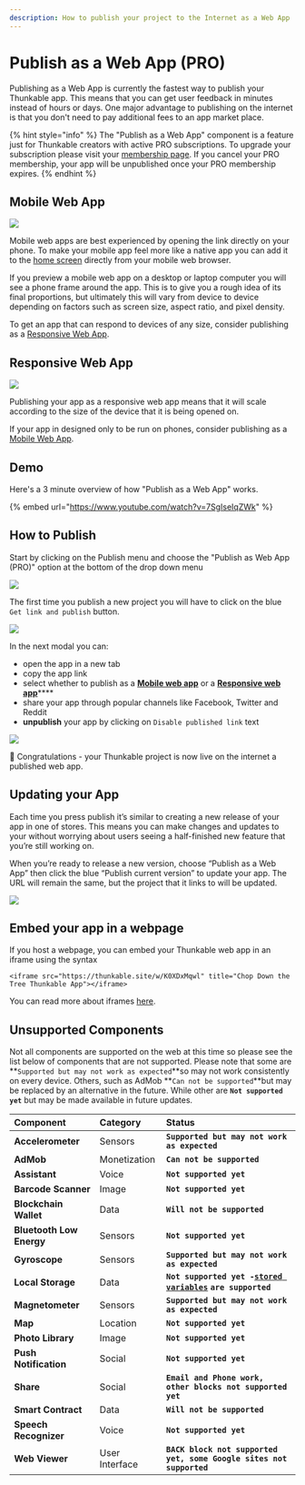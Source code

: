 ```yaml
---
description: How to publish your project to the Internet as a Web App
---
```


# Publish as a Web App \(PRO\)

Publishing as a Web App is currently the fastest way to publish your Thunkable app. This means that you can get user feedback in minutes instead of hours or days. One major advantage to publishing on the internet is that you don't need to pay additional fees to an app market place. 

{% hint style="info" %}
The "Publish as a Web App" component is a feature just for Thunkable creators with active PRO subscriptions. To upgrade your subscription please visit your [membership page](https://x.thunkable.com/account/membership). If you cancel your PRO membership, your app will be unpublished once your PRO membership expires.
{% endhint %}

## Mobile Web App

![](.gitbook/assets/mobile_web_app.png)

Mobile web apps are best experienced by opening the link directly on your phone. To make your mobile app feel more like a native app you can add it to the [home screen](https://intercom.help/thunkable/en/articles/3828958-add-to-home-screen) directly from your mobile web browser.

If you preview a mobile web app on a desktop or laptop computer you will see a phone frame around the app. This is to give you a rough idea of its final proportions, but ultimately this will vary from device to device depending on factors such as screen size, aspect ratio, and pixel density.

To get an app that can respond to devices of any size, consider publishing as a [Responsive Web App](publish-as-a-web-app-pro.md#responsive-web-app).

## Responsive Web App

![](.gitbook/assets/responsive_web_app.png)

Publishing your app as a responsive web app means that it will scale according to the size of the device that it is being opened on. 

If your app in designed only to be run on phones, consider publishing as a [Mobile Web App](publish-as-a-web-app-pro.md#mobile-web-app).

## Demo

Here's a 3 minute overview of how "Publish as a Web App" works.

{% embed url="https://www.youtube.com/watch?v=7SgIseIqZWk" %}

## How to Publish

Start by clicking on the Publish menu and choose the "Publish as Web App \(PRO\)" option at the bottom of the drop down menu

![](.gitbook/assets/publish-as-web-app.png)

The first time you publish a new project you will have to click on the blue `Get link and publish` button.

![](.gitbook/assets/03_get_link_large-1.png)

In the next modal you can:

* open the app in a new tab
* copy the app link
* select whether to publish as a [**Mobile web app**](publish-as-a-web-app-pro.md#mobile-web-app) or a [**Responsive web app**](publish-as-a-web-app-pro.md#responsive-web-app)\*\*\*\*
* share your app through popular channels like Facebook, Twitter and Reddit 
* **unpublish** your app by clicking on `Disable published link` text

![](.gitbook/assets/publish-as-web-app%20%282%29.png)

🎉 Congratulations - your Thunkable project is now live on the internet a published web app.

## Updating your App

Each time you press publish it’s similar to creating a new release of your app in one of stores. This means you can make changes and updates to your  without worrying about users seeing a half-finished new feature that you’re still working on.

When you’re ready to release a new version, choose “Publish as a Web App” then click the blue “Publish current version” to update your app. The URL will remain the same, but the project that it links to will be updated.

![](.gitbook/assets/frame-2.png)

## Embed your app in a webpage

If you host a webpage, you can embed your Thunkable web app in an iframe using the syntax

`<iframe src="https://thunkable.site/w/K0XDxMqwl" title="Chop Down the Tree Thunkable App"></iframe>`

You can read more about iframes [here](https://www.w3schools.com/tags/tag_iframe.ASP).

## Unsupported Components 

Not all components are supported on the web at this time so please see the list below of components that are not supported. Please note that some are **`Supported but may not work as expected`**so may not work consistently on every device. Others, such as AdMob **`Can not be supported`**but may be replaced by an alternative in the future. While other are  **`Not supported yet`** but may be made available in future updates.

| Component | Category | Status |
| :--- | :--- | :--- |
| **Accelerometer** | Sensors | **`Supported but may not work as expected`** |
| **AdMob** | Monetization | **`Can not be supported`** |
| **Assistant** | Voice | **`Not supported yet`** |
| **Barcode Scanner** | Image | **`Not supported yet`** |
| **Blockchain Wallet** | Data | **`Will not be supported`** |
| **Bluetooth Low Energy** | Sensors | **`Not supported yet`** |
| **Gyroscope** | Sensors | **`Supported but may not work as expected`** |
| **Local Storage** | Data | **`Not supported yet -`**[**`stored variables`**](variables.md#stored-variables) **`are supported`** |
| **Magnetometer** | Sensors | **`Supported but may not work as expected`** |
| **Map** | Location | **`Not supported yet`** |
| **Photo Library** | Image | **`Not supported yet`** |
| **Push Notification** | Social | **`Not supported yet`** |
| **Share** | Social | **`Email and Phone work, other blocks not supported yet`** |
| **Smart Contract** | Data | **`Will not be supported`** |
| **Speech Recognizer** | Voice | **`Not supported yet`** |
| **Web Viewer** | User Interface | **`BACK block not supported yet, some Google sites not supported`** |

